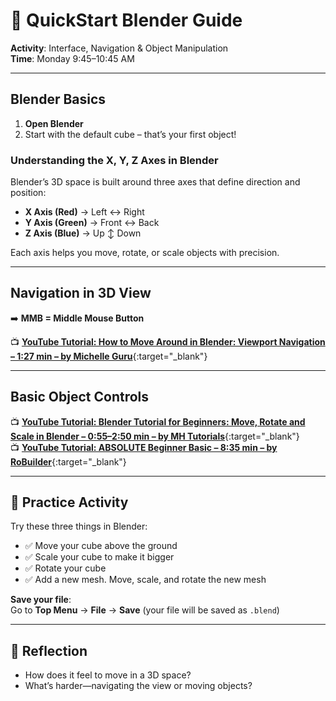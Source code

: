 # 🧱 QuickStart Blender Guide

**Activity**: Interface, Navigation & Object Manipulation  
**Time**: Monday 9:45–10:45 AM  

---

## Blender Basics

1. **Open Blender**
2. Start with the default cube – that’s your first object!

### Understanding the X, Y, Z Axes in Blender

Blender’s 3D space is built around three axes that define direction and position:

- **X Axis (Red)** → Left ↔ Right  
- **Y Axis (Green)** → Front ↔ Back  
- **Z Axis (Blue)** → Up ↕ Down  

Each axis helps you move, rotate, or scale objects with precision.

---

## Navigation in 3D View

➡️ **MMB = Middle Mouse Button**

📺 [**YouTube Tutorial: How to Move Around in Blender: Viewport Navigation – 1:27 min – by Michelle Guru**](https://www.youtube.com/watch?v=EPP4a0_P2vI){:target="_blank"}

---

## Basic Object Controls

📺 [**YouTube Tutorial: Blender Tutorial for Beginners: Move, Rotate and Scale in Blender – 0:55–2:50 min – by MH Tutorials**](https://www.youtube.com/watch?v=TPrnSACiTJ4&t=55s){:target="_blank"}  
📺 [**YouTube Tutorial: ABSOLUTE Beginner Basic – 8:35 min – by RoBuilder**](https://www.youtube.com/watch?v=JYj6e-72RDs){:target="_blank"}

---

## 🧪 Practice Activity

Try these three things in Blender:

- ✅ Move your cube above the ground  
- ✅ Scale your cube to make it bigger  
- ✅ Rotate your cube  
- ✅ Add a new mesh. Move, scale, and rotate the new mesh  

**Save your file**:  
Go to **Top Menu** → **File** → **Save** (your file will be saved as `.blend`)

---

## 📝 Reflection

- How does it feel to move in a 3D space?  
- What’s harder—navigating the view or moving objects?
